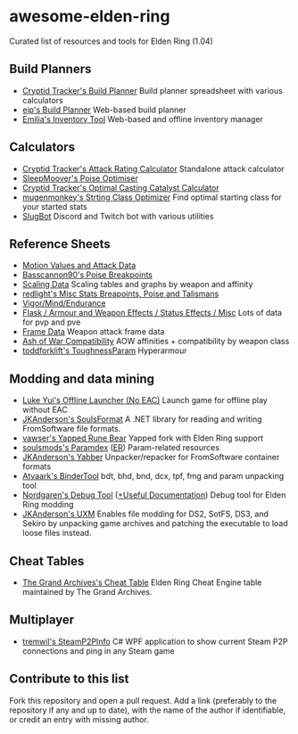 # awesome-elden-ring

Curated list of resources and tools for Elden Ring (1.04)

## Build Planners

-   [Cryptid Tracker's Build Planner](https://docs.google.com/spreadsheets/d/19Op36P7gdVMkPzFQX6OsjZcfyUjdGOj7Cjk9qFAVj-U/copy) Build planner spreadsheet with various calculators
-   [eip's Build Planner](https://eip.gg/elden-ring/build-planner/) Web-based build planner
-   [Emilia's Inventory Tool](https://er-inventory.nyasu.business) Web-based and offline inventory manager

## Calculators

-   [Cryptid Tracker's Attack Rating Calculator](https://docs.google.com/spreadsheets/d/1q8GBymIayKbQivML-k8yCzUSYGm8YWSFGetIH8mDrbQ/edit#gid=355878972) Standalone attack calculator
-   [SleepMoover's Poise Optimiser](https://docs.google.com/spreadsheets/d/1pQsSPWTfKk8qxKld0l7ZEzdg8whp0orHFYAwnzb4-hI/edit#gid=1465151196)
-   [Cryptid Tracker's Optimal Casting Catalyst Calculator](https://docs.google.com/spreadsheets/d/1gMSZcztxMaSCP35xhqTgj05XGSo_OXyGYlxPwA6Gws4/edit#gid=0)
-   [mugenmonkey's Strting Class Optimizer](https://mugenmonkey.com/eldenring) Find optimal starting class for your started stats
-   [SlugBot](https://slugbot.github.io/web/index.html) Discord and Twitch bot with various utilities

## Reference Sheets

-   [Motion Values and Attack Data](https://docs.google.com/spreadsheets/d/1j4bpTbsnp5Xsgw9TP2xv6d8R4qk0ErpE9r_5LGIDraU/edit#gid=0)
-   [Basscannon90's Poise Breakpoints](https://docs.google.com/spreadsheets/d/1pHudihNsTW3LNP9-AqPKybhwyftl5QI1pD09kl986Ok/edit#gid=0)
-   [Scaling Data](https://docs.google.com/spreadsheets/d/1zoJIRmr-00XC1Rd-SwIpeNoHNpehY2kRHoh-4WeACxc/edit#gid=507492505) Scaling tables and graphs by weapon and affinity
-   [redlight's Misc Stats Breapoints, Poise and Talismans](https://docs.google.com/document/d/12XZrmilWzhT7jhrNSlef9WYo2X0GDaMcruIx90vabTQ/edit)
-   [Vigor/Mind/Endurance](https://docs.google.com/spreadsheets/d/1bsi5OOMfuBma4e0c-FSxiofAitOeDpvruQphBRF-Los/edit#gid=0)
-   [Flask / Armour and Weapon Effects / Status Effects / Misc](https://docs.google.com/spreadsheets/d/1rfYfa5kcyoCuKgnS23dc8J8lLLTqWXsWtq9qG4TxT50/edit#gid=1484010494) Lots of data for pvp and pve
-   [Frame Data](https://docs.google.com/spreadsheets/d/1YZJ3tohmnveFg8wgEK15nqBklSeXogZXHczOFh_PCoc/edit#gid=0) Weapon attack frame data
-   [Ash of War Compatibility](https://docs.google.com/spreadsheets/d/1BTwjJaSX8iEK7TjUi0TbCY34apgH_028_a_j2XcITqY/edit#gid=1383691957) AOW affinities + compatibility by weapon class
-   [toddforklift's ToughnessParam](https://docs.google.com/spreadsheets/d/11rRg9HDmw_HmHxWdeqN6grzdYYELoBDGMvNNja9NJRI/edit#gid=453229723) Hyperarmour

## Modding and data mining

-   [Luke Yui's Offline Launcher (No EAC)](https://www.nexusmods.com/eldenring/mods/98) Launch game for offline play without EAC
-   [JKAnderson's SoulsFormat](https://github.com/JKAnderson/SoulsFormats) A .NET library for reading and writing FromSoftware file formats.
-   [vawser's Yapped Rune Bear](https://github.com/vawser/Yapped-Rune-Bear) Yapped fork with Elden Ring support
-   [soulsmods's Paramdex](https://github.com/soulsmods/Paramdex) ([ER](https://github.com/soulsmods/Paramdex/tree/master/ER)) Param-related resources
-   [JKAnderson's Yabber](https://github.com/JKAnderson/Yabber) Unpacker/repacker for FromSoftware container formats
-   [Atvaark's BinderTool](https://github.com/Atvaark/BinderTool) bdt, bhd, bnd, dcx, tpf, fmg and param unpacking tool
-   [Nordgaren's Debug Tool](https://github.com/Nordgaren/Elden-Ring-Debug-Tool) ([+Useful Documentation](https://github.com/Nordgaren/Elden-Ring-Debug-Tool/tree/master/Documentation)) Debug tool for Elden Ring modding
-   [JKAnderson's UXM](https://github.com/JKAnderson/UXM) Enables file modding for DS2, SotFS, DS3, and Sekiro by unpacking game archives and patching the executable to load loose files instead.

## Cheat Tables

-   [The Grand Archives's Cheat Table](https://github.com/inunorii/Elden-Ring-CT-TGA) Elden Ring Cheat Engine table maintained by The Grand Archives.

## Multiplayer

-   [tremwil's SteamP2PInfo](https://github.com/tremwil/SteamP2PInfo) C# WPF application to show current Steam P2P connections and ping in any Steam game

## Contribute to this list

Fork this repository and open a pull request. Add a link (preferably to the repository if any and up to date),
with the name of the author if identifiable, or credit an entry with missing author.
